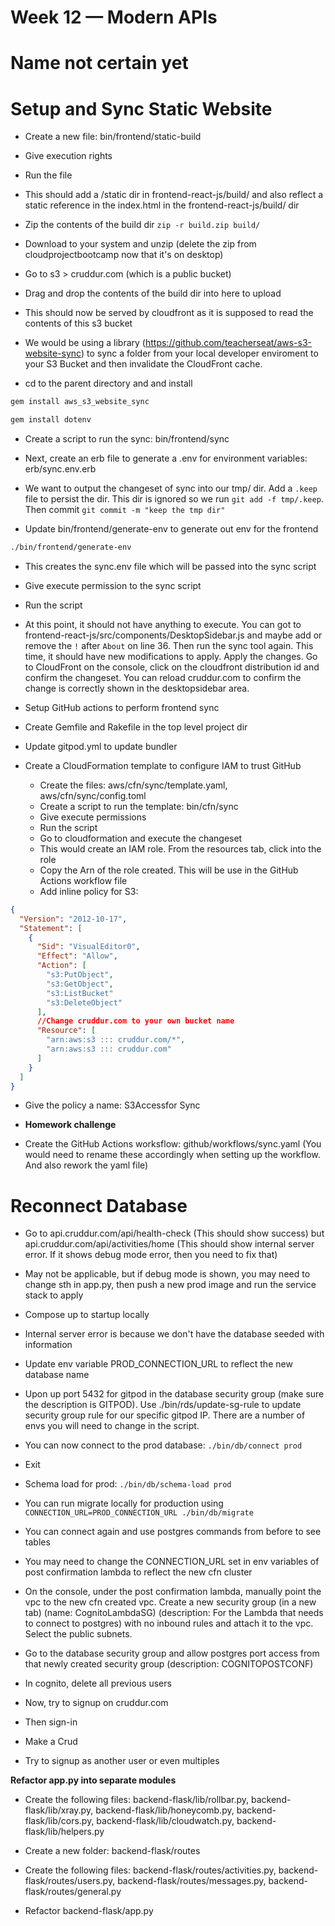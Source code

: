 # Week 12 — Modern APIs



# Name not certain yet

# Setup and Sync Static Website

- Create a new file: bin/frontend/static-build
- Give execution rights
- Run the file
- This should add a /static dir in frontend-react-js/build/ and also reflect a static reference in the index.html in the frontend-react-js/build/ dir
- Zip the contents of the build dir `zip -r build.zip build/`
- Download to your system and unzip (delete the zip from cloudprojectbootcamp now that it's on desktop)
- Go to s3 > cruddur.com (which is a public bucket)
- Drag and drop the contents of the build dir into here to upload
- This should now be served by cloudfront as it is supposed to read the contents of this s3 bucket

- We would be using a library (https://github.com/teacherseat/aws-s3-website-sync) to sync a folder from your local developer enviroment to your S3 Bucket and then invalidate the CloudFront cache.

- cd to the parent directory and and install
```sh
gem install aws_s3_website_sync

gem install dotenv
```

- Create a script to run the sync: bin/frontend/sync
- Next, create an erb file to generate a .env for environment variables: erb/sync.env.erb
- We want to output the changeset of sync into our tmp/ dir. Add a `.keep` file to persist the dir. This dir is ignored so we run `git add -f tmp/.keep`. Then commit `git commit -m "keep the tmp dir"`

- Update bin/frontend/generate-env to generate out env for the frontend
```sh
./bin/frontend/generate-env
```
- This creates the sync.env file which will be passed into the sync script

- Give execute permission to the sync script

- Run the script

- At this point, it should not have anything to execute. You can got to frontend-react-js/src/components/DesktopSidebar.js and maybe add or remove the `!` after `About` on line 36. Then run the sync tool again. This time, it should have new modifications to apply. Apply the changes. Go to CloudFront on the console, click on the cloudfront distribution id and confirm the changeset. You can reload cruddur.com to confirm the change is correctly shown in the desktopsidebar area.

+ Setup GitHub actions to perform frontend sync

- Create Gemfile and Rakefile in the top level project dir

- Update gitpod.yml to update bundler

- Create a CloudFormation template to configure IAM to trust GitHub
  - Create the files: aws/cfn/sync/template.yaml, aws/cfn/sync/config.toml
  - Create a script to run the template: bin/cfn/sync
  - Give execute permissions
  - Run the script
  - Go to cloudformation and execute the changeset
  - This would create an IAM role. From the resources tab, click into the role
  - Copy the Arn of the role created. This will be use in the GitHub Actions workflow file
  - Add inline policy for S3:
```json
{
  "Version": "2012-10-17",
  "Statement": [
    {
      "Sid": "VisualEditor0",
      "Effect": "Allow",
      "Action": [
        "s3:PutObject",
        "s3:GetObject",
        "s3:ListBucket"
        "s3:DeleteObject"
      ],
      //Change cruddur.com to your own bucket name
      "Resource": [
        "arn:aws:s3 ::: cruddur.com/*",
        "arn:aws:s3 ::: cruddur.com"
      ]
    }
  ]
}
```
- Give the policy a name: S3Accessfor Sync

- **Homework challenge**
- Create the GitHub Actions worksflow: github/workflows/sync.yaml (You would need to rename these accordingly when setting up the workflow. And also rework the yaml file)


# Reconnect Database

- Go to api.cruddur.com/api/health-check (This should show success) but api.cruddur.com/api/activities/home (This should show internal server error. If it shows debug mode error, then you need to fix that)

- May not be applicable, but if debug mode is shown, you may need to change sth in app.py, then push a new prod image and run the service stack to apply

- Compose up to startup locally

- Internal server error is because we don't have the database seeded with information

+ Update env variable PROD_CONNECTION_URL to reflect the new database name

- Upon up port 5432 for gitpod in the database security group (make sure the description is GITPOD). Use ./bin/rds/update-sg-rule to update security group rule for our specific gitpod IP. There are a number of envs you will need to change in the script.

- You can now connect to the prod database: `./bin/db/connect prod`
- Exit

- Schema load for prod: `./bin/db/schema-load prod`

- You can run migrate locally for production using `CONNECTION_URL=PROD_CONNECTION_URL ./bin/db/migrate`
- You can connect again and use postgres commands from before to see tables

- You may need to change the CONNECTION_URL set in env variables of post confirmation lambda to reflect the new cfn cluster
- On the console, under the post confirmation lambda, manually point the vpc to the new cfn created vpc. Create a new security group (in a new tab) (name: CognitoLambdaSG) (description: For the Lambda that needs to connect to postgres) with no inbound rules and attach it to the vpc. Select the public subnets. 
- Go to the database security group and allow postgres port access from that newly created security group (description: COGNITOPOSTCONF)

- In cognito, delete all previous users

- Now, try to signup on cruddur.com
- Then sign-in
- Make a Crud

- Try to signup as another user or even multiples

**Refactor app.py into separate modules**

- Create the following files: backend-flask/lib/rollbar.py, backend-flask/lib/xray.py, backend-flask/lib/honeycomb.py, backend-flask/lib/cors.py, backend-flask/lib/cloudwatch.py, backend-flask/lib/helpers.py

- Create a new folder: backend-flask/routes
- Create the following files: backend-flask/routes/activities.py, backend-flask/routes/users.py, backend-flask/routes/messages.py, backend-flask/routes/general.py
- Refactor backend-flask/app.py